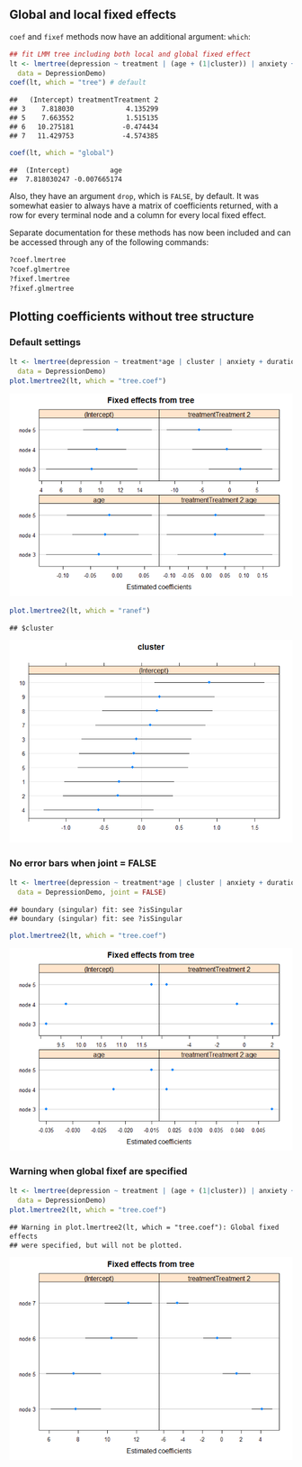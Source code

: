 Global and local fixed effects
------------------------------

`coef` and `fixef` methods now have an additional argument: `which`:

``` r
## fit LMM tree including both local and global fixed effect
lt <- lmertree(depression ~ treatment | (age + (1|cluster)) | anxiety + duration,
  data = DepressionDemo)
coef(lt, which = "tree") # default
```

    ##   (Intercept) treatmentTreatment 2
    ## 3    7.818030             4.135299
    ## 5    7.663552             1.515135
    ## 6   10.275181            -0.474434
    ## 7   11.429753            -4.574385

``` r
coef(lt, which = "global")
```

    ##  (Intercept)          age 
    ##  7.818030247 -0.007665174

Also, they have an argument `drop`, which is `FALSE`, by default. It was somewhat easier to always have a matrix of coefficients returned, with a row for every terminal node and a column for every local fixed effect.

Separate documentation for these methods has now been included and can be accessed through any of the following commands:

``` r
?coef.lmertree
?coef.glmertree
?fixef.lmertree
?fixef.glmertree
```

Plotting coefficients without tree structure
--------------------------------------------

### Default settings

``` r
lt <- lmertree(depression ~ treatment*age | cluster | anxiety + duration,
  data = DepressionDemo)
plot.lmertree2(lt, which = "tree.coef")
```

![](glmertree_updates_15-5-2019_files/figure-markdown_github/unnamed-chunk-3-1.png)

``` r
plot.lmertree2(lt, which = "ranef")
```

    ## $cluster

![](glmertree_updates_15-5-2019_files/figure-markdown_github/unnamed-chunk-3-2.png)

### No error bars when joint = FALSE

``` r
lt <- lmertree(depression ~ treatment*age | cluster | anxiety + duration,
  data = DepressionDemo, joint = FALSE)
```

    ## boundary (singular) fit: see ?isSingular
    ## boundary (singular) fit: see ?isSingular

``` r
plot.lmertree2(lt, which = "tree.coef")
```

![](glmertree_updates_15-5-2019_files/figure-markdown_github/unnamed-chunk-4-1.png)

### Warning when global fixef are specified

``` r
lt <- lmertree(depression ~ treatment | (age + (1|cluster)) | anxiety + duration,
  data = DepressionDemo)
plot.lmertree2(lt, which = "tree.coef")
```

    ## Warning in plot.lmertree2(lt, which = "tree.coef"): Global fixed effects
    ## were specified, but will not be plotted.

![](glmertree_updates_15-5-2019_files/figure-markdown_github/unnamed-chunk-5-1.png)
